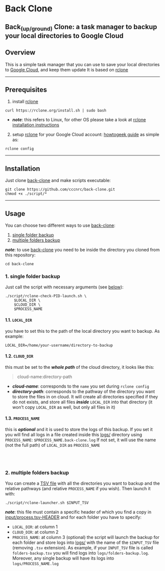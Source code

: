 # Back Clone

Back<sub>(up/ground)</sub> Clone: a task manager to backup your local directories to Google Cloud
---
## Overview
This is a simple task manager that you can use to save your local directories to [Google Cloud](https://cloud.google.com/), and keep them update
It is based on [rclone](https://rclone.org/drive/)


---
## Prerequisites

1. install [rclone](https://rclone.org/drive/)
```
curl https://rclone.org/install.sh | sudo bash
```
- ***note***: this refers to Linux, for other OS please take a look at [rclone installation instructions](https://rclone.org/install/)

2. setup [rclone](https://rclone.org/drive/) for your Google Cloud account: [howtogeek guide](https://www.howtogeek.com/451262/how-to-use-rclone-to-back-up-to-google-drive-on-linux)
as simple as:
```
rclone config
```
---
## Installation

Just clone [back-clone](https://github.com/cccnrc/back-clone) and make scripts executable:
```
git clone https://github.com/cccnrc/back-clone.git
chmod +x ./script/*
```

---
## Usage
You can choose two different ways to use [back-clone](https://github.com/cccnrc/back-clone):
1. [single folder backup](https://github.com/cccnrc/back-clone#1-single-folder-backup)
2. [multiple folders backup](https://github.com/cccnrc/back-clone#2-multiple-folders-backup)

***note***: to use [back-clone](https://github.com/cccnrc/back-clone) you need to be inside the directory you cloned from this repository:
```
cd back-clone
```

### 1. single folder backup
Just call the script with necessary arguments (see [below](https://github.com/cccnrc/back-clone#11-local_dir)):
```
./script/rclone-check-PID-launch.sh \
    $LOCAL_DIR \
    $CLOUD_DIR \
    $PROCESS_NAME
```
#### 1.1. `LOCAL_DIR`
you have to set this to the path of the local directory you want to backup. As example:
```
LOCAL_DIR=/home/your-username/directory-to-backup
```
#### 1.2. `CLOUD_DIR`
this must be set to the ***whole path*** of the cloud directory, it looks like this:
> cloud-name:directory-path

- ***cloud-name***: corresponds to the `name` you set during `rclone config`
- ***directory-path***: corresponds to the pathway of the directory you want to store the files in on cloud. It will create all directories specified if they do not exists, and store all files ***inside*** `LOCAL_DIR` into that directory (it won't copy `LOCAL_DIR` as well, but only all files in it)

#### 1.3. `PROCESS_NAME`
this is ***optional*** and it is used to store the logs of this backup. If you set it you will find all logs in a file created inside this [logs/](logs) directory using `PROCESS_NAME`: `$PROCESS_NAME.back-clone.log`
If not set, it will use the name (not the full path) of `LOCAL_DIR` as `PROCESS_NAME`

<br/>
<br/>

### 2. multiple folders backup
You can create a [TSV file](https://en.wikipedia.org/wiki/Tab-separated_values) with all the directories you want to backup and the relative pathways (and relative `PROCESS_NAME` if you wish). Then launch it with:
```
./script/rclone-launcher.sh $INPUT_TSV
```
***note***: this file must contain a specific header of which you find a copy in [input/process.tsv-HEADER](input/process.tsv-HEADER) and for each folder you have to specify:
- `LOCAL_DIR`: at column 1
- `CLOUD_DIR`: at column 2
- `PROCESS_NAME`: at column 3 (optional)
the script will launch the backup for each folder and store logs into [logs/](logs) with the name of the `$INPUT_TSV` file (removing `.tsv` extension). As example, if your `INPUT_TSV` file is called `folders-backup.tsv` you will find logs into `logs/folders-backup.log`. Moreover, any single backup will have its logs into `logs/PROCESS_NAME.log`
